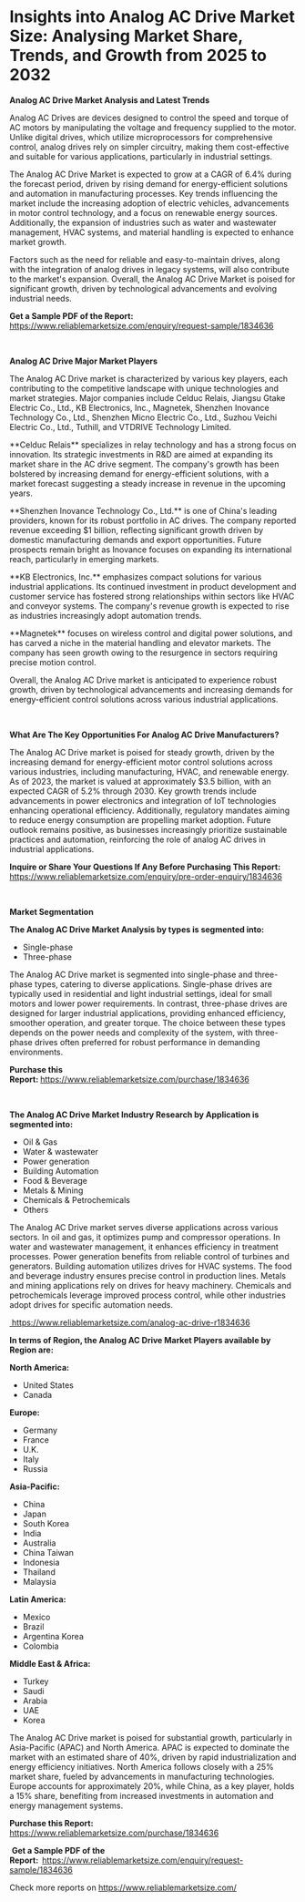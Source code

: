 <p><h1>Insights into Analog AC Drive Market Size: Analysing Market Share, Trends, and Growth from 2025 to 2032</h1></p><p><strong>Analog AC Drive Market Analysis and Latest Trends</strong></p>
<p><p>Analog AC Drives are devices designed to control the speed and torque of AC motors by manipulating the voltage and frequency supplied to the motor. Unlike digital drives, which utilize microprocessors for comprehensive control, analog drives rely on simpler circuitry, making them cost-effective and suitable for various applications, particularly in industrial settings. </p><p>The Analog AC Drive Market is expected to grow at a CAGR of 6.4% during the forecast period, driven by rising demand for energy-efficient solutions and automation in manufacturing processes. Key trends influencing the market include the increasing adoption of electric vehicles, advancements in motor control technology, and a focus on renewable energy sources. Additionally, the expansion of industries such as water and wastewater management, HVAC systems, and material handling is expected to enhance market growth.</p><p>Factors such as the need for reliable and easy-to-maintain drives, along with the integration of analog drives in legacy systems, will also contribute to the market's expansion. Overall, the Analog AC Drive Market is poised for significant growth, driven by technological advancements and evolving industrial needs.</p></p>
<p><strong>Get a Sample PDF of the Report:&nbsp;</strong> <a href="https://www.reliablemarketsize.com/enquiry/request-sample/1834636?utm_campaign=3536&utm_medium=2&utm_source=Github&utm_content=ia&utm_term=12042025&utm_id=analog-ac-drive">https://www.reliablemarketsize.com/enquiry/request-sample/1834636</a></p>
<p>&nbsp;</p>
<p><strong>Analog AC Drive Major Market Players</strong></p>
<p><p>The Analog AC Drive market is characterized by various key players, each contributing to the competitive landscape with unique technologies and market strategies. Major companies include Celduc Relais, Jiangsu Gtake Electric Co., Ltd., KB Electronics, Inc., Magnetek, Shenzhen Inovance Technology Co., Ltd., Shenzhen Micno Electric Co., Ltd., Suzhou Veichi Electric Co., Ltd., Tuthill, and VTDRIVE Technology Limited.</p><p>**Celduc Relais** specializes in relay technology and has a strong focus on innovation. Its strategic investments in R&D are aimed at expanding its market share in the AC drive segment. The company's growth has been bolstered by increasing demand for energy-efficient solutions, with a market forecast suggesting a steady increase in revenue in the upcoming years.</p><p>**Shenzhen Inovance Technology Co., Ltd.** is one of China's leading providers, known for its robust portfolio in AC drives. The company reported revenue exceeding $1 billion, reflecting significant growth driven by domestic manufacturing demands and export opportunities. Future prospects remain bright as Inovance focuses on expanding its international reach, particularly in emerging markets.</p><p>**KB Electronics, Inc.** emphasizes compact solutions for various industrial applications. Its continued investment in product development and customer service has fostered strong relationships within sectors like HVAC and conveyor systems. The company's revenue growth is expected to rise as industries increasingly adopt automation trends.</p><p>**Magnetek** focuses on wireless control and digital power solutions, and has carved a niche in the material handling and elevator markets. The company has seen growth owing to the resurgence in sectors requiring precise motion control.</p><p>Overall, the Analog AC Drive market is anticipated to experience robust growth, driven by technological advancements and increasing demands for energy-efficient control solutions across various industrial applications.</p></p>
<p>&nbsp;</p>
<p><strong>What Are The Key Opportunities For Analog AC Drive Manufacturers?</strong></p>
<p><p>The Analog AC Drive market is poised for steady growth, driven by the increasing demand for energy-efficient motor control solutions across various industries, including manufacturing, HVAC, and renewable energy. As of 2023, the market is valued at approximately $3.5 billion, with an expected CAGR of 5.2% through 2030. Key growth trends include advancements in power electronics and integration of IoT technologies enhancing operational efficiency. Additionally, regulatory mandates aiming to reduce energy consumption are propelling market adoption. Future outlook remains positive, as businesses increasingly prioritize sustainable practices and automation, reinforcing the role of analog AC drives in industrial applications.</p></p>
<p><strong>Inquire or Share Your Questions If Any Before Purchasing This Report:</strong> <a href="https://www.reliablemarketsize.com/enquiry/pre-order-enquiry/1834636?utm_campaign=3536&utm_medium=2&utm_source=Github&utm_content=ia&utm_term=12042025&utm_id=analog-ac-drive">https://www.reliablemarketsize.com/enquiry/pre-order-enquiry/1834636</a></p>
<p>&nbsp;</p>
<p><strong>Market Segmentation</strong></p>
<p><strong>The Analog AC Drive Market Analysis by types is segmented into:</strong></p>
<p><ul><li>Single-phase</li><li>Three-phase</li></ul></p>
<p><p>The Analog AC Drive market is segmented into single-phase and three-phase types, catering to diverse applications. Single-phase drives are typically used in residential and light industrial settings, ideal for small motors and lower power requirements. In contrast, three-phase drives are designed for larger industrial applications, providing enhanced efficiency, smoother operation, and greater torque. The choice between these types depends on the power needs and complexity of the system, with three-phase drives often preferred for robust performance in demanding environments.</p></p>
<p><strong>Purchase this Report:&nbsp;</strong><a href="https://www.reliablemarketsize.com/purchase/1834636?utm_campaign=3536&utm_medium=2&utm_source=Github&utm_content=ia&utm_term=12042025&utm_id=analog-ac-drive">https://www.reliablemarketsize.com/purchase/1834636</a></p>
<p>&nbsp;</p>
<p><strong>The Analog AC Drive Market Industry Research by Application is segmented into:</strong></p>
<p><ul><li>Oil & Gas</li><li>Water & wastewater</li><li>Power generation</li><li>Building Automation</li><li>Food & Beverage</li><li>Metals & Mining</li><li>Chemicals & Petrochemicals</li><li>Others</li></ul></p>
<p><p>The Analog AC Drive market serves diverse applications across various sectors. In oil and gas, it optimizes pump and compressor operations. In water and wastewater management, it enhances efficiency in treatment processes. Power generation benefits from reliable control of turbines and generators. Building automation utilizes drives for HVAC systems. The food and beverage industry ensures precise control in production lines. Metals and mining applications rely on drives for heavy machinery. Chemicals and petrochemicals leverage improved process control, while other industries adopt drives for specific automation needs.</p></p>
<p><a href="https://www.reliablemarketsize.com/analog-ac-drive-r1834636?utm_campaign=3536&utm_medium=2&utm_source=Github&utm_content=ia&utm_term=12042025&utm_id=analog-ac-drive">&nbsp;https://www.reliablemarketsize.com/analog-ac-drive-r1834636</a></p>
<p><strong>In terms of Region, the Analog AC Drive Market Players available by Region are:</strong></p>
<p>
    <p> <strong> North America: </strong>
        <ul>
            <li>United States</li>
            <li>Canada</li>
        </ul>
        </p> 
    <p> <strong> Europe: </strong>
        <ul>
            <li>Germany</li>
            <li>France</li>
            <li>U.K.</li>
            <li>Italy</li>
            <li>Russia</li>
        </ul>
        </p> 
    <p> <strong> Asia-Pacific: </strong>
        <ul>
            <li>China</li>
            <li>Japan</li>
            <li>South Korea</li>
            <li>India</li>
            <li>Australia</li>
            <li>China Taiwan</li>
            <li>Indonesia</li>
            <li>Thailand</li>
            <li>Malaysia</li>
        </ul>
        </p> 
    <p> <strong> Latin America: </strong>
        <ul>
            <li>Mexico</li>
            <li>Brazil</li>
            <li>Argentina Korea</li>
            <li>Colombia</li>
        </ul>
        </p> 
    <p> <strong> Middle East & Africa: </strong>
        <ul>
            <li>Turkey</li>
            <li>Saudi</li>
            <li>Arabia</li>
            <li>UAE</li>
            <li>Korea</li>
        </ul>
    </p>
    </p>
<p><p>The Analog AC Drive market is poised for substantial growth, particularly in Asia-Pacific (APAC) and North America. APAC is expected to dominate the market with an estimated share of 40%, driven by rapid industrialization and energy efficiency initiatives. North America follows closely with a 25% market share, fueled by advancements in manufacturing technologies. Europe accounts for approximately 20%, while China, as a key player, holds a 15% share, benefiting from increased investments in automation and energy management systems.</p></p>
<p><strong>Purchase this Report: </strong><a href="https://www.reliablemarketsize.com/purchase/1834636?utm_campaign=3536&utm_medium=2&utm_source=Github&utm_content=ia&utm_term=12042025&utm_id=analog-ac-drive">https://www.reliablemarketsize.com/purchase/1834636</a></p>
<p>&nbsp;<strong>Get a Sample PDF of the Report:&nbsp;&nbsp;</strong><a href="https://www.reliablemarketsize.com/enquiry/request-sample/1834636?utm_campaign=3536&utm_medium=2&utm_source=Github&utm_content=ia&utm_term=12042025&utm_id=analog-ac-drive">https://www.reliablemarketsize.com/enquiry/request-sample/1834636</a></p>
<p><strong></strong></p>
<p>Check more reports on <a href="https://www.reliablemarketsize.com/?utm_campaign=3536&utm_medium=2&utm_source=Github&utm_content=ia&utm_term=12042025&utm_id=analog-ac-drive">https://www.reliablemarketsize.com/</a></p>